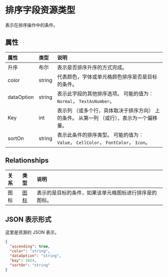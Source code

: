 # <a name="sortfield-resource-type"></a>排序字段资源类型

表示在排序操作中的条件。

## <a name="properties"></a>属性
| 属性     | 类型   |说明|
|:---------------|:--------|:----------|
|升序|布尔|表示是否排序升序的方式完成。|
|color|string|代表颜色，字体或单元格颜色排序是否是目标的条件。|
|dataOption|string|表示此字段的其他排序选项。 可能的值为︰ `Normal`， `TextAsNumber`。|
|Key|int|表示列 （或多个行，具体取决于排序方向） 上的条件。 从第一列 （或行），表示为一个偏移量。|
|sortOn|string|表示此条件的排序类型。 可能的值为︰ `Value`， `CellColor`， `FontColor`， `Icon`。|

## <a name="relationships"></a>Relationships
| 关系 | 类型   |说明|
|:---------------|:--------|:----------|
|图标|[图标](icon.md)|表示的是目标的条件，如果该单元格图标进行排序是的图标。|

## <a name="json-representation"></a>JSON 表示形式

这里是资源的 JSON 表示。

<!-- {
  "blockType": "resource",
  "optionalProperties": [

  ],
  "@odata.type": "microsoft.graph.sortField"
}-->

```json
{
  "ascending": true,
  "color": "string",
  "dataOption": "string",
  "key": 1024,
  "sortOn": "string"
}

```

<!-- uuid: 8fcb5dbc-d5aa-4681-8e31-b001d5168d79
2015-10-25 14:57:30 UTC -->
<!-- {
  "type": "#page.annotation",
  "description": "SortField resource",
  "keywords": "",
  "section": "documentation",
  "tocPath": ""
}-->